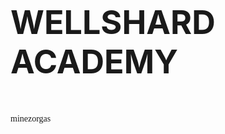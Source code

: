 <p style="font-family: Luminari"> 
 <p style="text-align:center;"><p style="font-size: 52px"> <b>WELLSHARD ACADEMY</b> </p></p>
</p>

<p style="font-family: Baskerville"> minezorgas </p>
